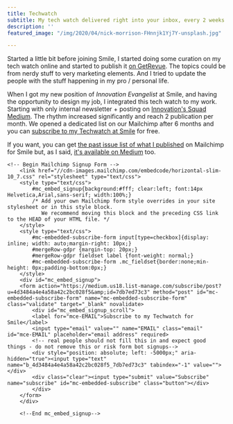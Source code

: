 ```yaml
---
title: Techwatch
subtitle: My tech watch delivered right into your inbox, every 2 weeks or so.
description: ''
featured_image: "/img/2020/04/nick-morrison-FHnnjk1Yj7Y-unsplash.jpg"

---
```

Started a little bit before joining Smile, I started doing some curation on my tech watch online and started to publish it [on GetRevue](https://www.getrevue.co/profile/thibault). The topics could be from nerdy stuff to very marketing elements. And I tried to update the people with the stuff happening in my pro / personal life.

When I got my new position of _Innovation Evangelist_ at Smile, and having the opportunity to design my job, I integrated this tech watch to my work. Starting with only internal newsletter + posting on [Innovation's Squad Medium](https://medium.com/smileinnovation). The rhythm increased significantly and reach 2 publication per month. We opened a dedicated list on our Mailchimp after 6 months and you can [subscribe to my Techwatch at Smile](http://eepurl.com/dM4NAM) for free. 

If you want, you can get [the past issue list of what I published](https://us18.campaign-archive.com/home/?u=4d3484a4e4a58a42c2bc028f5&id=7db7ed73c3) on Mailchimp for Smile but, as I said, [it's available on Medium](https://medium.com/smileinnovation) too. 

    <!-- Begin Mailchimp Signup Form -->
        <link href="//cdn-images.mailchimp.com/embedcode/horizontal-slim-10_7.css" rel="stylesheet" type="text/css">
        <style type="text/css">
        	#mc_embed_signup{background:#fff; clear:left; font:14px Helvetica,Arial,sans-serif; width:100%;}
        	/* Add your own Mailchimp form style overrides in your site stylesheet or in this style block.
        	   We recommend moving this block and the preceding CSS link to the HEAD of your HTML file. */
        </style>
        <style type="text/css">
        	#mc-embedded-subscribe-form input[type=checkbox]{display: inline; width: auto;margin-right: 10px;}
        	#mergeRow-gdpr {margin-top: 20px;}
        	#mergeRow-gdpr fieldset label {font-weight: normal;}
        	#mc-embedded-subscribe-form .mc_fieldset{border:none;min-height: 0px;padding-bottom:0px;}
        </style>
        <div id="mc_embed_signup">
        <form action="https://medium.us18.list-manage.com/subscribe/post?u=4d3484a4e4a58a42c2bc028f5&amp;id=7db7ed73c3" method="post" id="mc-embedded-subscribe-form" name="mc-embedded-subscribe-form" class="validate" target="_blank" novalidate>
            <div id="mc_embed_signup_scroll">
        	<label for="mce-EMAIL">Subscribe to my Techwatch for Smile</label>
        	<input type="email" value="" name="EMAIL" class="email" id="mce-EMAIL" placeholder="email address" required>
            <!-- real people should not fill this in and expect good things - do not remove this or risk form bot signups-->
            <div style="position: absolute; left: -5000px;" aria-hidden="true"><input type="text" name="b_4d3484a4e4a58a42c2bc028f5_7db7ed73c3" tabindex="-1" value=""></div>
            <div class="clear"><input type="submit" value="Subscribe" name="subscribe" id="mc-embedded-subscribe" class="button"></div>
            </div>
        </form>
        </div>
        
        <!--End mc_embed_signup-->